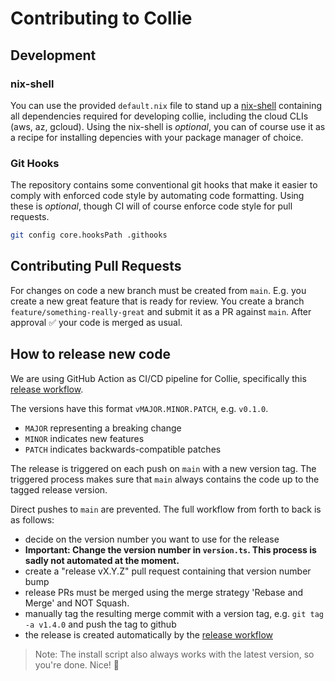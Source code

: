 # Contributing to Collie

## Development

### nix-shell

You can use the provided `default.nix` file to stand up a
[nix-shell](https://nixos.org/manual/nix/stable/command-ref/nix-shell.html)
containing all dependencies required for developing collie, including the cloud
CLIs (aws, az, gcloud). Using the nix-shell is _optional_, you can of course use
it as a recipe for installing depencies with your package manager of choice.

### Git Hooks

The repository contains some conventional git hooks that make it easier to
comply with enforced code style by automating code formatting. Using these is
_optional_, though CI will of course enforce code style for pull requests.

```sh
git config core.hooksPath .githooks
```

## Contributing Pull Requests

For changes on code a new branch must be created from `main`. E.g. you create a
new great feature that is ready for review. You create a branch
`feature/something-really-great` and submit it as a PR against `main`. After
approval ✅ your code is merged as usual.

## How to release new code

We are using GitHub Action as CI/CD pipeline for Collie, specifically this
[release workflow](.github/workflows/releases.yml).

The versions have this format `vMAJOR.MINOR.PATCH`, e.g. `v0.1.0`.

- `MAJOR` representing a breaking change
- `MINOR` indicates new features
- `PATCH` indicates backwards-compatible patches

The release is triggered on each push on `main` with a new version tag. The
triggered process makes sure that `main` always contains the code up to the
tagged release version.

Direct pushes to `main` are prevented. The full workflow from forth to back is
as follows:

- decide on the version number you want to use for the release
- **Important: Change the version number in `version.ts`. This process is sadly
  not automated at the moment.**
- create a "release vX.Y.Z" pull request containing that version number bump
- release PRs must be merged using the merge strategy 'Rebase and Merge' and NOT
  Squash.
- manually tag the resulting merge commit with a version tag, e.g.
  `git tag -a v1.4.0` and push the tag to github
- the release is created automatically by the
  [release workflow](.github/workflows/releases.yml)

> Note: The install script also always works with the latest version, so you're
> done. Nice! 🎉
